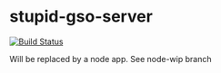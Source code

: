 stupid-gso-server
=================

[![Build Status](https://travis-ci.org/medokin/stupid-gso-server.png?branch=master)](https://travis-ci.org/medokin/stupid-gso-server)

Will be replaced by a node app. See node-wip branch
